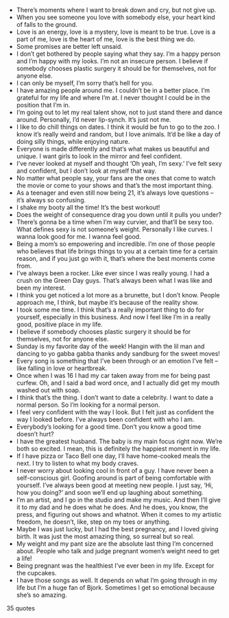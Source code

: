  - There’s moments where I want to break down and cry, but not give up.
 - When you see someone you love with somebody else, your heart kind of falls to the ground.
 - Love is an energy, love is a mystery, love is meant to be true. Love is a part of me, love is the heart of me, love is the best thing we do.
 - Some promises are better left unsaid.
 - I don’t get bothered by people saying what they say. I’m a happy person and I’m happy with my looks. I’m not an insecure person. I believe if somebody chooses plastic surgery it should be for themselves, not for anyone else.
 - I can only be myself, I’m sorry that’s hell for you.
 - I have amazing people around me. I couldn’t be in a better place. I’m grateful for my life and where I’m at. I never thought I could be in the position that I’m in.
 - I’m going out to let my real talent show, not to just stand there and dance around. Personally, I’d never lip-synch. It’s just not me.
 - I like to do chill things on dates. I think it would be fun to go to the zoo. I know it’s really weird and random, but I love animals. It’d be like a day of doing silly things, while enjoying nature.
 - Everyone is made differently and that’s what makes us beautiful and unique. I want girls to look in the mirror and feel confident.
 - I’ve never looked at myself and thought ‘Oh yeah, I’m sexy.’ I’ve felt sexy and confident, but I don’t look at myself that way.
 - No matter what people say, your fans are the ones that come to watch the movie or come to your shows and that’s the most important thing.
 - As a teenager and even still now being 21, it’s always love questions – it’s always so confusing.
 - I shake my booty all the time! It’s the best workout!
 - Does the weight of consequence drag you down until it pulls you under?
 - There’s gonna be a time when I’m way curvier, and that’ll be sexy too. What defines sexy is not someone’s weight. Personally I like curves. I wanna look good for me. I wanna feel good.
 - Being a mom’s so empowering and incredible. I’m one of those people who believes that life brings things to you at a certain time for a certain reason, and if you just go with it, that’s where the best moments come from.
 - I’ve always been a rocker. Like ever since I was really young. I had a crush on the Green Day guys. That’s always been what I was like and been my interest.
 - I think you get noticed a lot more as a brunette, but I don’t know. People approach me, I think, but maybe it’s because of the reality show.
 - I took some me time. I think that’s a really important thing to do for yourself, especially in this business. And now I feel like I’m in a really good, positive place in my life.
 - I believe if somebody chooses plastic surgery it should be for themselves, not for anyone else.
 - Sunday is my favorite day of the week! Hangin with the lil man and dancing to yo gabba gabba thanks andy sandburg for the sweet moves!
 - Every song is something that I’ve been through or an emotion I’ve felt – like falling in love or heartbreak.
 - Once when I was 16 I had my car taken away from me for being past curfew. Oh, and I said a bad word once, and I actually did get my mouth washed out with soap.
 - I think that’s the thing. I don’t want to date a celebrity. I want to date a normal person. So I’m looking for a normal person.
 - I feel very confident with the way I look. But I felt just as confident the way I looked before. I’ve always been confident with who I am.
 - Everybody’s looking for a good time. Don’t you know a good time doesn’t hurt?
 - I have the greatest husband. The baby is my main focus right now. We’re both so excited. I mean, this is definitely the happiest moment in my life.
 - If I have pizza or Taco Bell one day, I’ll have home-cooked meals the next. I try to listen to what my body craves.
 - I never worry about looking cool in front of a guy. I have never been a self-conscious girl. Goofing around is part of being comfortable with yourself. I’ve always been good at meeting new people. I just say, ‘Hi, how you doing?’ and soon we’ll end up laughing about something.
 - I’m an artist, and I go in the studio and make my music. And then I’ll give it to my dad and he does what he does. And he does, you know, the press, and figuring out shows and whatnot. When it comes to my artistic freedom, he doesn’t, like, step on my toes or anything.
 - Maybe I was just lucky, but I had the best pregnancy, and I loved giving birth. It was just the most amazing thing, so surreal but so real.
 - My weight and my pant size are the absolute last thing I’m concerned about. People who talk and judge pregnant women’s weight need to get a life!
 - Being pregnant was the healthiest I’ve ever been in my life. Except for the cupcakes.
 - I have those songs as well. It depends on what I’m going through in my life but I’m a huge fan of Bjork. Sometimes I get so emotional because she’s so amazing.

35 quotes